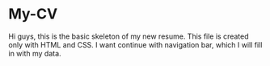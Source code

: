 # My-CV
Hi guys, this is the basic skeleton of my new resume. This file is created only with HTML and CSS. I want continue with navigation bar, which I will fill in with my data.
